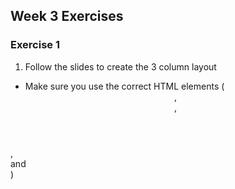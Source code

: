 ## Week 3 Exercises

### Exercise 1 
1. Follow the slides to create the 3 column layout
- Make sure you use the correct HTML elements (<header>, <main>, 
<nav>, <footer> and <aside>)
